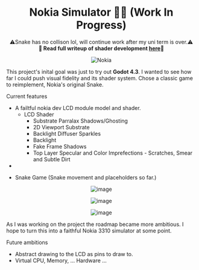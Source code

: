 <div align="center">

# Nokia Simulator 📱🐍 (Work In Progress)
⚠️Snake has no collison lol, will continue work after my uni term is over.⚠️  
__📖 Read full writeup of shader development [here](https://austin-maddison.xyz/notes/lcd-shader/)📖__

</div>

<div align="center">

![Nokia](https://github.com/user-attachments/assets/e9b00e20-6c5d-4876-819e-2aaeb3cdd695)

</div>

This project's inital goal was just to try out **Godot 4.3**. 
I wanted to see how far I could push visual fidelity and its shader system.
Chose a classic game to reimplement, Nokia's original Snake.

Current features
* A failtful nokia dev LCD module model and shader. 
    * LCD Shader
        * Substrate Parralax Shadows/Ghosting
        * 2D Viewport Substrate
        * Backlight Diffuser Sparkles
        * Backlight
        * Fake Frame Shadows
        * Top Layer Specular and Color Imprefections - Scratches, Smear and Subtle Dirt
*

- Snake Game (Snake movement and placeholders so far.)

<div align="center">

![image](https://github.com/user-attachments/assets/5f8d37c1-921f-4933-983a-dca84f39f2f7)

![image](https://github.com/user-attachments/assets/e546386e-dbc6-4d6b-88f2-ac504bf9dbfd)

![image](https://github.com/user-attachments/assets/f941d4c7-088e-4463-9c78-00256f492692)

</div>

As I was working on the project the roadmap became more ambitious. 
I hope to turn this into a faithful Nokia 3310 simulator at some point.

Future ambitions
- Abstract drawing to the LCD as pins to draw to.
- Virtual CPU, Memory, ... Hardware ... 

 
